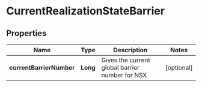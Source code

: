 # CurrentRealizationStateBarrier

## Properties
Name | Type | Description | Notes
------------ | ------------- | ------------- | -------------
**currentBarrierNumber** | **Long** | Gives the current global barrier number for NSX |  [optional]
